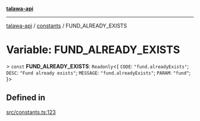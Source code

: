 [**talawa-api**](../../README.md)

***

[talawa-api](../../modules.md) / [constants](../README.md) / FUND\_ALREADY\_EXISTS

# Variable: FUND\_ALREADY\_EXISTS

\> `const` **FUND\_ALREADY\_EXISTS**: `Readonly`\<\{ `CODE`: `"fund.alreadyExists"`; `DESC`: `"Fund already exists"`; `MESSAGE`: `"fund.alreadyExists"`; `PARAM`: `"fund"`; \}\>

## Defined in

[src/constants.ts:123](https://github.com/PalisadoesFoundation/talawa-api/blob/5c5b29a0ea487bda8306089fe128f43f3be29f94/src/constants.ts#L123)
